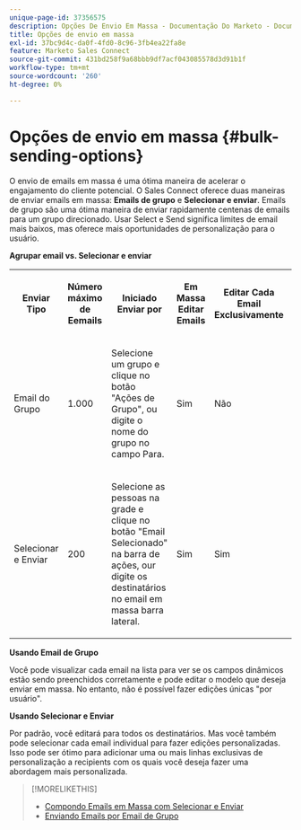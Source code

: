```yaml
---
unique-page-id: 37356575
description: Opções De Envio Em Massa - Documentação Do Marketo - Documentação Do Produto
title: Opções de envio em massa
exl-id: 37bc9d4c-da0f-4fd0-8c96-3fb4ea22fa8e
feature: Marketo Sales Connect
source-git-commit: 431bd258f9a68bbb9df7acf043085578d3d91b1f
workflow-type: tm+mt
source-wordcount: '260'
ht-degree: 0%

---
```


# Opções de envio em massa {#bulk-sending-options}

O envio de emails em massa é uma ótima maneira de acelerar o engajamento do cliente potencial. O Sales Connect oferece duas maneiras de enviar emails em massa: **Emails de grupo** e **Selecionar e enviar**. Emails de grupo são uma ótima maneira de enviar rapidamente centenas de emails para um grupo direcionado. Usar Select e Send significa limites de email mais baixos, mas oferece mais oportunidades de personalização para o usuário.

**Agrupar email vs. Selecionar e enviar**

<table> 
 <colgroup> 
  <col> 
  <col> 
  <col> 
  <col> 
  <col> 
  <col> 
 </colgroup> 
 <tbody> 
  <tr> 
   <th><p><span>Enviar</span><span> Tipo</span> </p></th> 
   <th><p><span>Número máximo de </span><span>E</span><span>emails</span> </p></th> 
   <th><p><span>Iniciado </span><span>Enviar por</span></p></th> 
   <th><p><span>Em Massa </span><span>Editar Emails</span> </p></th> 
   <th><p><span>Editar</span><span> Cada Email </span><span>Exclusivamente</span> </p></th> 
   <th><p><span>Modelo e </span><span>Suporte a Campo Dinâmico</span> </p></th> 
  </tr> 
  <tr> 
   <td><p><span>Email do Grupo</span> </p></td> 
   <td><p><span>1.000</span> </p></td> 
   <td><p><span>Selecione um grupo e clique</span><span> no botão </span><span>"Ações de Grupo"</span><span>, ou digite o nome do grupo no campo Para. </span> </p></td> 
   <td><p><span>Sim</span> </p></td> 
   <td><p><span>Não</span> </p></td> 
   <td><p><span>Sim</span> </p></td> 
  </tr> 
  <tr> 
   <td><p><span>Selecionar </span><span>e </span><span>Enviar</span> </p></td> 
   <td><p><span>200</span> </p></td> 
   <td><p><span>Selecione as pessoas na grade e clique no botão "Email Selecionado" na barra de ações</span><span>, ou</span><span>r digite os destinatários no email em massa </span><span>barra lateral</span><span>.</span></p></td> 
   <td><p><span>Sim</span> </p></td> 
   <td><p><span>Sim</span> </p></td> 
   <td><p><span>Sim</span> </p></td> 
  </tr> 
 </tbody> 
</table>

**Usando Email de Grupo**

Você pode visualizar cada email na lista para ver se os campos dinâmicos estão sendo preenchidos corretamente e pode editar o modelo que deseja enviar em massa. No entanto, não é possível fazer edições únicas &quot;por usuário&quot;.

**Usando Selecionar e Enviar**

Por padrão, você editará para todos os destinatários. Mas você também pode selecionar cada email individual para fazer edições personalizadas. Isso pode ser ótimo para adicionar uma ou mais linhas exclusivas de personalização a recipients com os quais você deseja fazer uma abordagem mais personalizada.

>[!MORELIKETHIS]
>
>* [Compondo Emails em Massa com Selecionar e Enviar](/help/marketo/product-docs/marketo-sales-connect/email/using-the-compose-window/composing-bulk-emails-with-select-and-send.md#sending-emails)
>* [Enviando Emails por Email de Grupo](/help/marketo/product-docs/marketo-sales-connect/email/using-the-compose-window/sending-emails-via-group-email.md)
